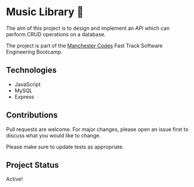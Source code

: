 # Music Library 🎹

The aim of this project is to design and implement an API which can perform CRUD operations on a database.

The project is part of the [Manchester Codes](https://manchestercodes.com) Fast Track Software Engineering Bootcamp.

## Technologies

- JavaScript
- MySQL
- Express

## Contributions

Pull requests are welcome. For major changes, please open an issue first to discuss what you would like to change.

Please make sure to update tests as appropriate.

## Project Status

Active!
